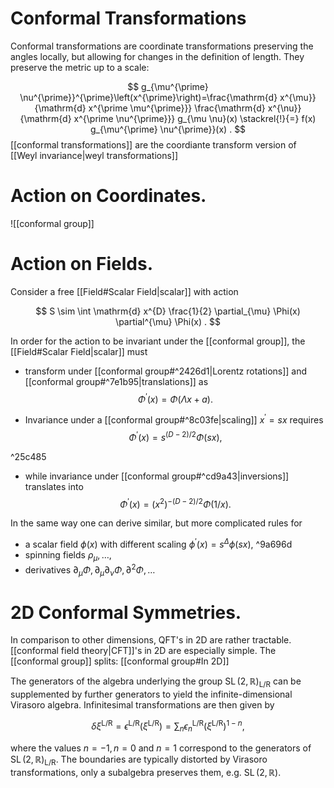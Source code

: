 # Conformal Transformations

Conformal transformations are coordinate transformations preserving the angles locally, but allowing for changes in the definition of length. They preserve the metric up to a scale:

$$
g_{\mu^{\prime} \nu^{\prime}}^{\prime}\left(x^{\prime}\right)=\frac{\mathrm{d} x^{\mu}}{\mathrm{d} x^{\prime \mu^{\prime}}} \frac{\mathrm{d} x^{\nu}}{\mathrm{d} x^{\prime \nu^{\prime}}} g_{\mu \nu}(x) \stackrel{!}{=} f(x) g_{\mu^{\prime} \nu^{\prime}}(x) .
$$
 [[conformal transformations]] are the coordiante transform version of  [[Weyl invariance|weyl transformations]]
# Action on Coordinates. 
![[conformal group]]

# Action on Fields. 
Consider a free [[Field#Scalar Field|scalar]] with action

$$
S \sim \int \mathrm{d} x^{D} \frac{1}{2} \partial_{\mu} \Phi(x) \partial^{\mu} \Phi(x) .
$$

In order for the action to be invariant under the [[conformal group]], the [[Field#Scalar Field|scalar]] must
- transform under [[conformal group#^2426d1|Lorentz rotations]] and [[conformal group#^7e1b95|translations]] as
$$\Phi^{\prime}(x)=\Phi(\Lambda x+a) .$$


- Invariance under a [[conformal group#^8c03fe|scaling]] $x^{\prime}=s x$ requires
$$
\Phi^{\prime}(x)=s^{(D-2) / 2} \Phi(s x),
$$

^25c485

- while invariance under [[conformal group#^cd9a43|inversions]] translates into
$$
\Phi^{\prime}(x)=\left(x^{2}\right)^{-(D-2) / 2} \Phi(1 / x) .
$$


In the same way one can derive similar, but more complicated rules for

- a scalar field $\phi(x)$ with different scaling $\phi^{\prime}(x)=s^{\Delta} \phi(s x)$, ^9a696d
- spinning fields $\rho_{\mu}, \ldots$,
- derivatives $\partial_{\mu} \Phi, \partial_{\mu} \partial_{\nu} \Phi, \partial^{2} \Phi, \ldots$

# 2D Conformal Symmetries. 
In comparison to other dimensions, QFT's in 2D are rather tractable. [[conformal field theory|CFT]]'s in 2D are especially simple. The [[conformal group]] splits: [[conformal group#In 2D]]

The generators of the algebra underlying the group $\operatorname{SL}(2, \mathbb{R})_{\mathrm{L} / \mathrm{R}}$ can be supplemented by further generators to yield the infinite-dimensional Virasoro algebra. Infinitesimal transformations are then given by

$$
\delta \xi^{\mathrm{L} / \mathrm{R}}=\epsilon^{\mathrm{L} / \mathrm{R}}\left(\xi^{\mathrm{L} / \mathrm{R}}\right)=\sum_{n} \epsilon_{n}^{\mathrm{L} / \mathrm{R}}\left(\xi^{\mathrm{L} / \mathrm{R}}\right)^{1-n},
$$

where the values $n=-1, n=0$ and $n=1$ correspond to the generators of $\operatorname{SL}(2, \mathbb{R})_{\mathrm{L} / \mathrm{R}}$. The boundaries are typically distorted by Virasoro transformations, only a subalgebra preserves them, e.g. $\operatorname{SL}(2, \mathbb{R})$.